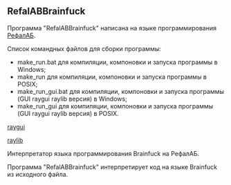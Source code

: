 RefalABBrainfuck
-------------------

Программа "RefalABBrainfuck" написана на языке программирования [РефалАБ](https://github.com/Aleksandr3Bocharov/refalab).

Список командных файлов для сборки программы:
- make_run.bat для компиляции, компоновки и запуска программы в Windows;
- make_run для компиляции, компоновки и запуска программы в POSIX;
- make_run_gui.bat для компиляции, компоновки и запуска программы (GUI raygui raylib версия) в Windows;
- make_run_gui для компиляции, компоновки и запуска программы (GUI raygui raylib версия) в POSIX.

[raygui](https://github.com/raysan5/raygui)

[raylib](https://github.com/raysan5/raylib)

Интерпретатор языка программирования Brainfuck на РефалАБ.

Программа "RefalABBrainfuck" интерпретирует код на языке Brainfuck из исходного файла.
